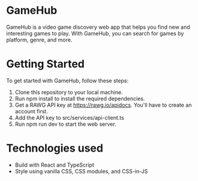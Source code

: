 # GameHub
GameHub is a video game discovery web app that helps you find new and interesting games to play. With GameHub, you can search for games by platform, genre, and more.

# Getting Started
To get started with GameHub, follow these steps:

1. Clone this repository to your local machine.
2. Run npm install to install the required dependencies.
3. Get a RAWG API key at https://rawg.io/apidocs. You'll have to create an account first.
4. Add the API key to src/services/api-client.ts
5. Run npm run dev to start the web server.

# Technologies used
 * Build with React and TypeScript
 * Style using vanilla CSS, CSS modules, and CSS-in-JS
